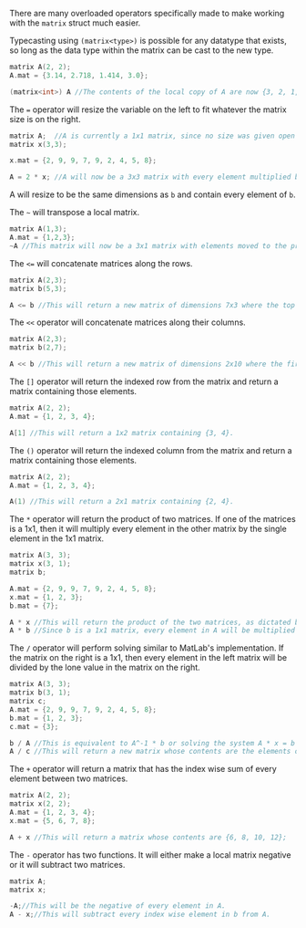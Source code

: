 There are many overloaded operators specifically made to make working with the `matrix` struct much easier.

Typecasting using `(matrix<type>)` is possible for any datatype that exists, so long as the data type within the matrix can be cast to the new type.
```c++
matrix A(2, 2);
A.mat = {3.14, 2.718, 1.414, 3.0};

(matrix<int>) A //The contents of the local copy of A are now {3, 2, 1, 3}.
```

The `=` operator will resize the variable on the left to fit whatever the matrix size is on the right.
```c++
matrix A;  //A is currently a 1x1 matrix, since no size was given open construction.
matrix x(3,3);

x.mat = {2, 9, 9, 7, 9, 2, 4, 5, 8};

A = 2 * x; //A will now be a 3x3 matrix with every element multiplied by 2 from x.
```
A will resize to be the same dimensions as `b` and contain every element of `b`.

The `~` will transpose a local matrix.
```c++
matrix A(1,3);
A.mat = {1,2,3};
~A //This matrix will now be a 3x1 matrix with elements moved to the proper position to match the transpose.
```

The `<=` will concatenate matrices along the rows. 
```c++
matrix A(2,3);
matrix b(5,3);

A <= b //This will return a new matrix of dimensions 7x3 where the top 2x3 will be A and the bottom 5x3 will be b.
```

The `<<` operator will concatenate matrices along their columns.
```c++
matrix A(2,3);
matrix b(2,7);

A << b //This will return a new matrix of dimensions 2x10 where the first 3 columns will contain A and the last 7 columns will contain b.
```

The `[]` operator will return the indexed row from the matrix and return a matrix containing those elements.
```c++
matrix A(2, 2);
A.mat = {1, 2, 3, 4};

A[1] //This will return a 1x2 matrix containing {3, 4}.
```

The `()` operator will return the indexed column from the matrix and return a matrix containing those elements.
```c++
matrix A(2, 2);
A.mat = {1, 2, 3, 4};

A(1) //This will return a 2x1 matrix containing {2, 4}.
```

The `*` operator will return the product of two matrices. If one of the matrices is a 1x1,
then it will multiply every element in the other matrix by the single element in the 1x1 matrix.
```c++
matrix A(3, 3);
matrix x(3, 1);
matrix b;

A.mat = {2, 9, 9, 7, 9, 2, 4, 5, 8};
x.mat = {1, 2, 3};
b.mat = {7};

A * x //This will return the product of the two matrices, as dictated by the definition of matrix multiplication.
A * b //Since b is a 1x1 matrix, every element in A will be multiplied by the lone element in b.
```

The `/` operator will perform solving similar to MatLab's implementation. If the matrix on the right is a 1x1,
then every element in the left matrix will be divided by the lone value in the matrix on the right.
```c++
matrix A(3, 3);
matrix b(3, 1);
matrix c;
A.mat = {2, 9, 9, 7, 9, 2, 4, 5, 8};
b.mat = {1, 2, 3};
c.mat = {3};

b / A //This is equivalent to A^-1 * b or solving the system A * x = b for x. The returned value will be {-0.510, 2.117, -0.306}.
A / c //This will return a new matrix whose contents are the elements of A divided by the lone element in c.
```

The `+` operator will return a matrix that has the index wise sum of every element between two matrices.
```c++
matrix A(2, 2);
matrix x(2, 2);
A.mat = {1, 2, 3, 4};
x.mat = {5, 6, 7, 8};

A + x //This will return a matrix whose contents are {6, 8, 10, 12};
```

The `-` operator has two functions. It will either make a local matrix negative or it will subtract two matrices.
```c++
matrix A;
matrix x;

-A;//This will be the negative of every element in A.
A - x;//This will subtract every index wise element in b from A.
```
